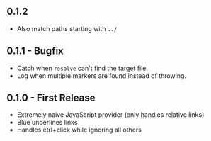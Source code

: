 ## 0.1.2
* Also match paths starting with `../`

## 0.1.1 - Bugfix
* Catch when `resolve` can't find the target file.
* Log when multiple markers are found instead of throwing.

## 0.1.0 - First Release
* Extremely naive JavaScript provider (only handles relative links)
* Blue underlines links
* Handles ctrl+click while ignoring all others
